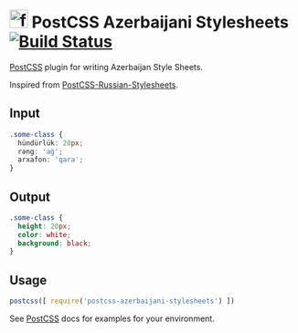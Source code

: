 <img src="https://assets-cdn.github.com/images/icons/emoji/unicode/1f1e6-1f1ff.png?v7" alt="flag" width="32" /> PostCSS Azerbaijani Stylesheets [![Build Status][ci-img]][ci]
===

[PostCSS] plugin for writing Azerbaijan Style Sheets.

Inspired from [PostCSS-Russian-Stylesheets](https://github.com/Semigradsky/postcss-russian-stylesheets).

[PostCSS]: https://github.com/postcss/postcss
[ci-img]:  https://travis-ci.org/Semigradsky/postcss-russian-stylesheets.svg
[ci]:      https://travis-ci.org/Semigradsky/postcss-russian-stylesheets

## Input
```css
.some-class {
  hündürlük: 20px;
  rəng: 'ağ';
  arxafon: 'qara';
}
```


## Output
```css
.some-class {
  height: 20px;
  color: white;
  background: black;
}
```

## Usage
```js
postcss([ require('postcss-azerbaijani-stylesheets') ])
```

See [PostCSS] docs for examples for your environment.